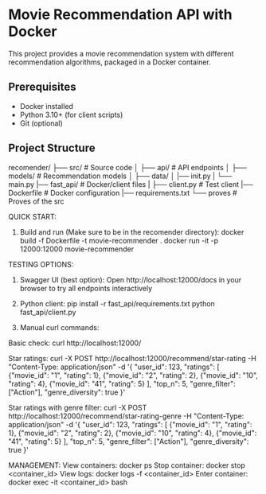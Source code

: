# Movie Recommendation API with Docker

This project provides a movie recommendation system with different recommendation algorithms, packaged in a Docker container.

## Prerequisites

- Docker installed
- Python 3.10+ (for client scripts)
- Git (optional)

## Project Structure
recomender/
├── src/ # Source code
│ ├── api/ # API endpoints
│ ├── models/ # Recommendation models
│ ├── data/
│ |── init.py
| └── main.py
|── fast_api/ # Docker/client files
| ├── client.py # Test client
|── Dockerfile # Docker configuration
|── requirements.txt
└── proves # Proves of the src

QUICK START:
1. Build and run (Make sure to be in the recomender directory):
docker build -f Dockerfile -t movie-recommender .
docker run -it -p 12000:12000 movie-recommender

TESTING OPTIONS:

1. Swagger UI (best option):
Open http://localhost:12000/docs in your browser to try all endpoints interactively

2. Python client:
pip install -r fast_api/requirements.txt
python fast_api/client.py

3. Manual curl commands:

Basic check:
curl http://localhost:12000/

Star ratings:
curl -X POST http://localhost:12000/recommend/star-rating -H "Content-Type: application/json" -d 
'{
  "user_id": 123,
  "ratings": [
    {"movie_id": "1", "rating": 1},
    {"movie_id": "2", "rating": 2},
    {"movie_id": "10", "rating": 4},
    {"movie_id": "41", "rating": 5}
  ],
  "top_n": 5,
  "genre_filter": ["Action"],
  "genre_diversity": true
}'

Star ratings with genre filter:
curl -X POST http://localhost:12000/recommend/star-rating-genre -H "Content-Type: application/json" -d 
'{
  "user_id": 123,
  "ratings": [
    {"movie_id": "1", "rating": 1},
    {"movie_id": "2", "rating": 2},
    {"movie_id": "10", "rating": 4},
    {"movie_id": "41", "rating": 5}
  ],
  "top_n": 5,
  "genre_filter": ["Action"],
  "genre_diversity": true
}'

MANAGEMENT:
View containers: docker ps
Stop container: docker stop <container_id>
View logs: docker logs -f <container_id>
Enter container: docker exec -it <container_id> bash
